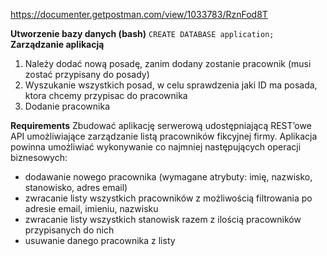 https://documenter.getpostman.com/view/1033783/RznFod8T

**Utworzenie bazy danych (bash)**
    ```
    CREATE DATABASE application; 
    ```   
**Zarządzanie aplikacją**
1. Należy dodać nową posadę, zanim dodany zostanie pracownik (musi zostać przypisany do posady)
2. Wyszukanie wszystkich posad, w celu sprawdzenia jaki ID ma posada, ktora chcemy przypisac do pracownika
3. Dodanie pracownika

**Requirements**
Zbudować aplikację serwerową udostępniającą REST’owe API umożliwiające zarządzanie listą pracowników fikcyjnej firmy. Aplikacja powinna umożliwiać wykonywanie co najmniej następujących operacji biznesowych:
* dodawanie nowego pracownika (wymagane atrybuty: imię, nazwisko, stanowisko, adres email)
* zwracanie listy wszystkich pracowników z możliwością filtrowania po adresie email, imieniu, nazwisku
* zwracanie listy wszystkich stanowisk razem z ilością pracowników przypisanych do nich
* usuwanie danego pracownika z listy
